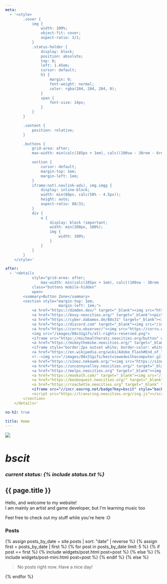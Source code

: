 ```yaml
---
meta:
  - '<style>
        .cover {
            img {
                width: 100%;
                object-fit: cover;
                aspect-ratio: 3/1;
            }
            .status-holder {
                display: block;
                position: absolute;
                top: 0;
                left: 1.45em;
                cursor: default;
                h1 {
                    margin: 0;
                    font-weight: normal;
                    color: rgba(204, 204, 204, 0);
                }
                span {
                    font-size: 14px;
                }
            }
        }

        .content {
            position: relative;
        }

        .buttons {
            grid-area: after;
            max-width: min(calc(185px + 1em), calc((100vw - 38rem - 6rem) / 2));

            section {
                cursor: default;
                margin-top: 1em;
                margin-left: 1em;
            }
            iframe:not(.navlink-ads), img.imgg {
                display: inline-block;
                width: min(88px, calc(50% - 4.5px));
                height: auto;
                aspect-ratio: 88/31;
            }
            div {
                a {
                    display: block !important;
                    width: min(200px, 100%);
                    img {
                        width: 100%;
                    }
                }
            }
        }
    </style>'

after:
  - '<details
            style="grid-area: after;
                max-width: min(calc(185px + 1em), calc((100vw - 38rem - 6rem) / 2));"
            class="buttons mobile-hidden"
            open>
        <summary>Button Zone</summary>
        <section style="margin-top: 1em;
                        margin-left: 1em;">
            <a href="https://dimden.dev/" target="_blank"><img src="https://dimden.dev/images/88x31.gif"></a>
            <a href="https://boxy.neocities.org/" target="_blank"><picture><source srcset="https://boxy.neocities.org/images/ggWebp.webp" type="image/webp"><img src="https://boxy.neocities.org/images/ggPng.png"></picture></a>
            <a href="https://cyber.dabamos.de/88x31" target="_blank"><img src="https://maia.crimew.gay/badges/88x31.gif"></a>
            <a href="https://discord.com" target="_blank"><img src="/images/88x31gifs/discord_now.gif"></a>
            <a href="https://corru.observer/"><img src="https://corru.observer/8831.gif"></a>
            <img src="/images/88x31gifs/all-rights-reserved.png">
            <iframe src="https://michealtheratz.neocities.org/button" width="88" height="32" style="border: none;"></iframe>
            <a href="https://mikeythemike.neocities.org/" target="_blank" title="MIKE"><img src="/images/88x31gifs/MIKE-button.png"></a>
            <iframe style="border:2px outset white; border-color: white black black white; background-color:#ccc; width: 100%; aspect-ratio: 1;" src="https://dimden.neocities.org/navlink/" name="neolink"></iframe>
            <a href="https://en.wikipedia.org/wiki/Adobe_Flash#End_of_life" target="_blank"><img src="/images/88x31gifs/adobe_getflash4.gif"></a>
            <!--<img src="/images/88x31gifs/bestviewedwithacomputer.gif">-->
            <a href="https://s1nez.nekoweb.org/"><img src="https://s1nez.nekoweb.org/BUTTON.gif"></a>
            <a href="https://uncannyvalley.neocities.org/" target="_blank"><img src="https://uncannyvalley.neocities.org/uncanny.gif"></a>
            <a href="https://melps.neocities.org" target="_blank"><img src="https://melps.neocities.org/limk1.jpg" width='88px'></a>
            <a href="https://mookalh.com/" target="_blank"><img src="/images/88x31gifs/mookal-button.gif"></a>
            <a href="https://benboquest.neocities.org/" target="_blank" title="SUPER BENBO QUEST II WEBPAGED CONTRABAND EDITION"><img src="/images/88x31gifs/BENBOWARS button.gif"></a>
            <a href="https://roachette.neocities.org" target="_blank" title="Roachette"><img src="/images/88x31gifs/rchettebutton.gif"></a>
            <iframe src="//incr.easrng.net/badge?key=bscit" style="background: url(//incr.easrng.net/bg.gif)" title="increment badge" width="88" height="31" frameborder="0"></iframe>
            <script src="https://transring.neocities.org/ring.js"></script>
        </section>
    </details>'

no-h2: true

title: Home
---
```


<div class="cover">
    <img src="/images/cover-10-24.png">
    <h3 class="status-holder"><i><h1>bscit</h1><span>current status: {% include status.txt %}</span></i></h3>
</div>
<h2>{{ page.title }}</h2>
<p>
    Hello, and welcome to my website!<br>
    I am mainly an artist and game developer, but I'm learning music too
</p>
<p>
    Feel free to check out my stuff while you're here :O
</p>

### Posts

<nav class="post-navigation d-flex justify-content-between" aria-label="Post Navigation">
    {% assign posts_by_date = site.posts | sort: "date" | reverse %}
    {% assign first = posts_by_date | first %}
    {% for post in posts_by_date limit: 5 %}
        {% if post == first %}
            {% include widgets/post.html post=post %}
        {% else %}
            {% include widgets/post-mini.html post=post %}
        {% endif %}
    {% else %}
        <blockquote class="prompt">No posts right now. Have a nice day!</blockquote>
    {% endfor %}
</nav>

